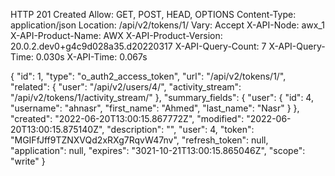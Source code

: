 HTTP 201 Created
Allow: GET, POST, HEAD, OPTIONS
Content-Type: application/json
Location: /api/v2/tokens/1/
Vary: Accept
X-API-Node: awx_1
X-API-Product-Name: AWX
X-API-Product-Version: 20.0.2.dev0+g4c9d028a35.d20220317
X-API-Query-Count: 7
X-API-Query-Time: 0.030s
X-API-Time: 0.067s

{
    "id": 1,
    "type": "o_auth2_access_token",
    "url": "/api/v2/tokens/1/",
    "related": {
        "user": "/api/v2/users/4/",
        "activity_stream": "/api/v2/tokens/1/activity_stream/"
    },
    "summary_fields": {
        "user": {
            "id": 4,
            "username": "ahnasr",
            "first_name": "Ahmed",
            "last_name": "Nasr"
        }
    },
    "created": "2022-06-20T13:00:15.867772Z",
    "modified": "2022-06-20T13:00:15.875140Z",
    "description": "",
    "user": 4,
    "token": "MGIFfJff9TZNXVQd2xRXg7RqvW47nv",
    "refresh_token": null,
    "application": null,
    "expires": "3021-10-21T13:00:15.865046Z",
    "scope": "write"
}
